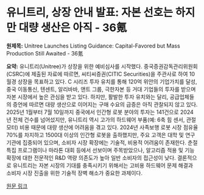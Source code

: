 # 유니트리, 상장 안내 발표: 자본 선호는 하지만 대량 생산은 아직 - 36氪

**원제목:** Unitree Launches Listing Guidance: Capital-Favored but Mass Production Still Awaited - 36氪

**요약:** 유니트리(Unitree)가 상장을 위한 예비심사를 시작했다.  중국증권감독관리위원회(CSRC)에 제출된 자료에 따르면,  씨티씨증권(CITIC Securities)을 주관사로 하여 10월경 상장을 목표하고 있다.  C 시리즈 투자 유치를 통해 120억 위안의 기업가치를 달성, 중국 이동통신, 텐센트, 알리바바, 앤트 그룹, 극한자본 등 거대 기업들의 투자를 받으며 자본 시장에서 높은 관심을 받고 있다. 하지만,  활발한 투자 유치와는 달리,  공급업체들의 증언에 따르면 대량 생산으로 이어지는 구매 수요의 급증은 아직 관찰되지 않고 있다.  2025년 1월부터 7월 10일까지 중국에서 인간형 로봇 분야의 투자는 141건으로 2024년 전체 건수를 넘어섰지만,  유니트리 역시 고가의 하드웨어 부품(예: 6축 힘 센서, 관절 모터) 비용 때문에 대량 생산에 어려움을 겪고 있다.  2024년 사족보행 로봇 시장 점유율 70%를 차지하고 1500대 이상의 인간형 로봇을 출하했지만,  주요 고객은 대학 및 연구기관에 집중되어 있으며, 소비자 시장 확장에는 기술적, 비용적 어려움이 존재한다.  춘절 특집 프로그램이나 마라톤 대회 등에서 선보이며 주목받았으나,  알고리즘 적용 및 기능 확장에 대한 전문적인 R&D 역량 의존도가 높아 일반 소비자의 접근성이 낮다.  결론적으로 유니트리는 자본 시장의 기대를 충족시키기 위해서는 고비용 하드웨어 문제 해결과 소비자 시장 진출을 위한 기술적 장벽 해소가 중요한 과제이다.

[원문 링크](https://eu.36kr.com/en/p/3391427190900869)
